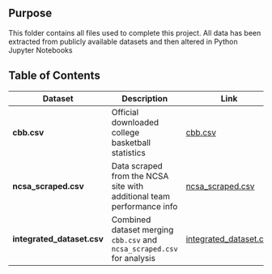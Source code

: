 ## Purpose

This folder contains all files used to complete this project. All data has been extracted from publicly available datasets and then altered in Python Jupyter Notebooks

## Table of Contents

| Dataset                      | Description                                                          | Link                                         |
|------------------------------|----------------------------------------------------------------------|----------------------------------------------|
| **cbb.csv**                  | Official downloaded college basketball statistics                     | [cbb.csv](cbb.csv)                           |
| **ncsa_scraped.csv**         | Data scraped from the NCSA site with additional team performance info | [ncsa_scraped.csv](ncsa_scraped.csv)         |
| **integrated_dataset.csv**   | Combined dataset merging `cbb.csv` and `ncsa_scraped.csv` for analysis | [integrated_dataset.csv](integrated_dataset.csv) |
